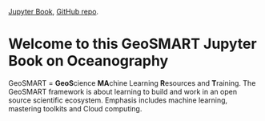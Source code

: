 [Jupyter Book](https://geo-smart.github.io/oceanography/intro.html), [GitHub repo](https://github.com/geo-smart/oceanography).


# Welcome to this GeoSMART Jupyter Book on Oceanography


GeoSMART = **GeoS**cience **MA**chine Learning **R**esources and **T**raining. 
The GeoSMART framework is about learning to build and work in an open source 
scientific ecosystem. Emphasis includes machine learning, mastering toolkits 
and Cloud computing.
